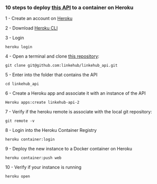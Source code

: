 ### 10 steps to deploy [this API](https://github.com/linkehub/linkehub_api) to a container on Heroku

1 - Create an account on [Heroku](https://signup.heroku.com/account)

2 - Download [Heroku CLI](https://devcenter.heroku.com/articles/heroku-cli)

3 - Login
```
heroku login
```

4 - Open a terminal and clone [this repository](https://github.com/linkehub/linkehub_api):
```
git clone git@github.com:linkehub/linkehub_api.git
```

5 - Enter into the folder that contains the API
```
cd linkehub_api
```

6 - Create a Heroku app and associate it with an instance of the API
```
Heroku apps:create linkehub-api-2
```

7 - Verify if the heroku remote is associate with the local git repository:
```
git remote -v
```

8 - Login into the Heroku Container Registry
```
heroku container:login
```

9 - Deploy the new instance to a Docker container on Heroku
```
heroku container:push web
```

10 - Verify if your instance is running
```
heroku open
```
